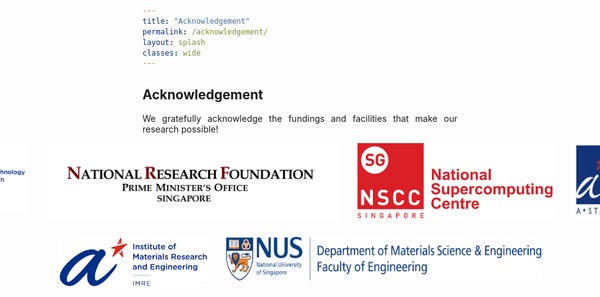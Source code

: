 ```yaml
---
title: "Acknowledgement"
permalink: /acknowledgement/
layout: splash
classes: wide
---
```

<h2>Acknowledgement</h2>
<p style="text-align:justify;">
We gratefully acknowledge the fundings and facilities that make our research possible!
</p>

<!-- First row: 4 images -->
<div style="display:flex; flex-wrap:nowrap; justify-content:center; gap:30px; margin-bottom:30px;">
  <img src="/assets/images/astar.jpg" alt="ASTAR" style="height:110px;">
  <img src="/assets/images/NRF.jpg" alt="NRF" style="height:120px;">
  <img src="/assets/images/nscc.png" alt="NSCC" style="height:120px;">
  <img src="/assets/images/acrc.png" alt="ACRC" style="height:120px;">
</div>

<!-- Second row: 3 images -->
<div style="display:flex; flex-wrap:nowrap; justify-content:center; gap:30px;">
  <img src="/assets/images/imre.png" alt="IMRE" style="height:80px;">
  <img src="/assets/images/mse.png" alt="MSE" style="height:70px;">
</div>
